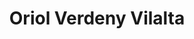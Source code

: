 ---
layout: author_page
title: "Oriol Verdeny Vilalta"
sub_title: "About the Author"
image: "/assets/images/Case studies/oriol-verdeny.jpg"
primary_author: true
bio: |
  Fusce dapibus, tellus ac cursus commodo, tortor mauris condimentum nibh, ut fermentum massa justo sit amet risus. Maecenas faucibus mollis interdum. Fusce dapibus, tellus ac. Maecenas faucibus mollis interdum. Praesent commodo cursus magna, scelerisque nisl.
social_accounts:
  - icon: "jam jam-linkedin"
    url: "https://www.linkedin.com/in/oriolverdeny/"
---